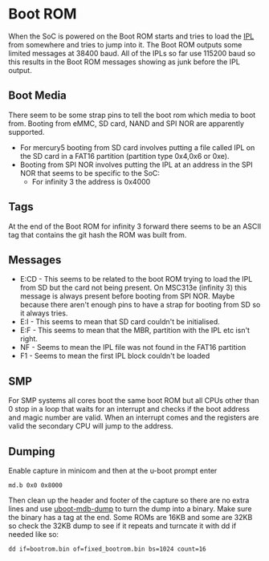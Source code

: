 # Boot ROM

When the SoC is powered on the Boot ROM starts and tries to load the [IPL](ipl.html) from somewhere and tries to jump into it.
The Boot ROM outputs some limited messages at 38400 baud. All of the IPLs so far use 115200 baud so this results in the Boot ROM messages showing as junk before the IPL output.

## Boot Media

There seem to be some strap pins to tell the boot rom which media to boot from. Booting from eMMC, SD card, NAND and SPI NOR are apparently supported.

- For mercury5 booting from SD card involves putting a file called IPL on the SD card in a FAT16 partition (partition type 0x4,0x6 or 0xe).
- Booting from SPI NOR involves putting the IPL at an address in the SPI NOR that seems to be specific to the SoC:
  * For infinity 3 the address is 0x4000

## Tags

At the end of the Boot ROM for infinity 3 forward there seems to be an ASCII tag that contains the git hash the ROM was built from.

## Messages

 - E:CD - This seems to be related to the boot ROM trying to load the IPL from SD but the card not being present. On MSC313e (infinity 3) this message is always present before booting from SPI NOR. Maybe because there aren't enough pins to have a strap for booting from SD so it always tries.
 - E:I - This seems to mean that SD card couldn't be initialised.
 - E:F - This seems to mean that the MBR, partition with the IPL etc isn't right.
 - NF - Seems to mean the IPL file was not found in the FAT16 partition
 - F1 - Seems to mean the first IPL block couldn't be loaded

## SMP

For SMP systems all cores boot the same boot ROM but all CPUs other than 0 stop in a loop that waits for an interrupt and checks if the boot address and magic number are valid. When an interrupt comes and the registers are valid the secondary CPU will jump to the address.

## Dumping
 
 Enable capture in minicom and then at the u-boot prompt enter
 
 ```
 md.b 0x0 0x8000
 ```
 Then clean up the header and footer of the capture so there are no extra lines and use [uboot-mdb-dump](https://github.com/gmbnomis/uboot-mdb-dump) to turn the dump into a binary. Make sure the binary has a tag at the end. Some ROMs are 16KB and some are 32KB so check the 32KB dump to see if it repeats and turncate it with dd if needed like so:
 
 ```
 dd if=bootrom.bin of=fixed_bootrom.bin bs=1024 count=16
 ```
